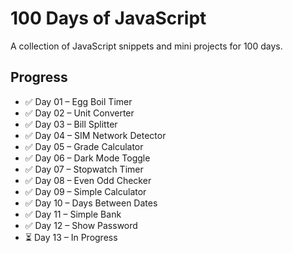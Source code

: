 # 100 Days of JavaScript

A collection of JavaScript snippets and mini projects for 100 days.

## Progress
- ✅ Day 01 – Egg Boil Timer
- ✅ Day 02 ‎– Unit Converter
- ✅ Day 03 ‎– Bill Splitter
- ✅ Day 04 ‎– SIM Network Detector
- ✅ Day 05 ‎– Grade Calculator
- ✅ Day 06 ‎– Dark Mode Toggle
- ✅ Day 07 ‎– Stopwatch Timer
- ✅ Day 08 ‎– Even Odd Checker
- ✅ Day 09 ‎– Simple Calculator
- ✅ Day 10 – Days Between Dates
- ✅ Day 11 – Simple Bank
- ✅ Day 12 – Show Password
- ⏳ Day 13 – In Progress



